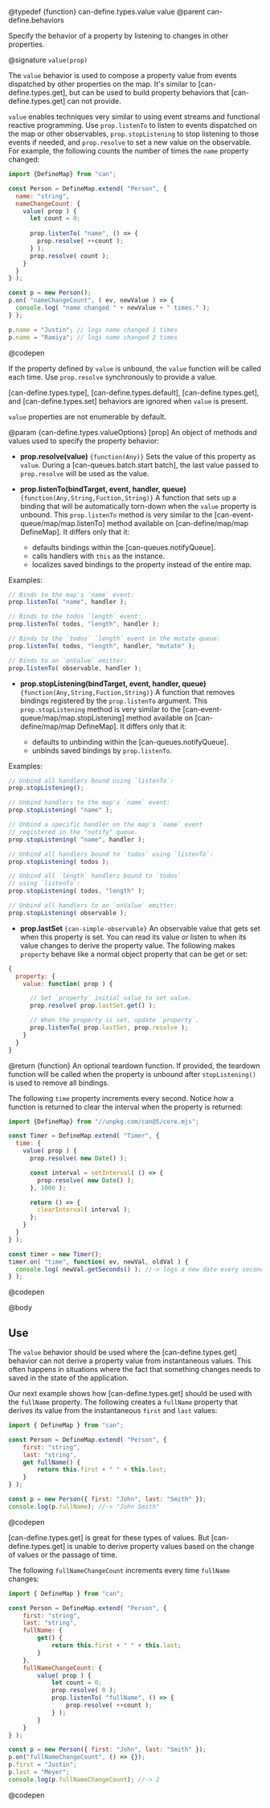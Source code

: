 @typedef {function} can-define.types.value value
@parent can-define.behaviors

Specify the behavior of a property by listening to changes in other properties.

@signature `value(prop)`

  The `value` behavior is used to compose a property value from events dispatched
  by other properties on the map. It's similar to [can-define.types.get], but can
  be used to build property behaviors that [can-define.types.get] can not provide.

  `value` enables techniques very similar to using event streams and functional
  reactive programming. Use `prop.listenTo` to listen to events dispatched on
  the map or other observables, `prop.stopListening` to stop listening to those
  events if needed, and `prop.resolve` to set a new value on the observable.
  For example, the following counts the number of times the `name` property changed:

  ```js
  import {DefineMap} from "can";

  const Person = DefineMap.extend( "Person", {
    name: "string",
    nameChangeCount: {
      value( prop ) {
        let count = 0;
        
        prop.listenTo( "name", () => {
          prop.resolve( ++count );
        } );
        prop.resolve( count );
      }
    }
  } );

  const p = new Person();
  p.on( "nameChangeCount", ( ev, newValue ) => {
    console.log( "name changed " + newValue + " times." );
  } );

  p.name = "Justin"; // logs name changed 1 times
  p.name = "Ramiya"; // logs name changed 2 times
  ```
  @codepen

  If the property defined by `value` is unbound, the `value` function will be called each time. Use `prop.resolve` synchronously
  to provide a value.

  [can-define.types.type], [can-define.types.default], [can-define.types.get], and [can-define.types.set] behaviors are ignored when `value` is present.

  `value` properties are not enumerable by default.

  @param {can-define.types.valueOptions} [prop] An object of methods and values used to specify the property
  behavior:  



  - __prop.resolve(value)__ `{function(Any)}` Sets the value of this property as `value`. During a [can-queues.batch.start batch],
    the last value passed to `prop.resolve` will be used as the value.

  - __prop.listenTo(bindTarget, event, handler, queue)__ `{function(Any,String,Fuction,String)}`  A function that sets up a binding that
    will be automatically torn-down when the `value` property is unbound.  This `prop.listenTo` method is very similar to the [can-event-queue/map/map.listenTo] method available on [can-define/map/map DefineMap].  It differs only that it:

    - defaults bindings within the [can-queues.notifyQueue].
    - calls handlers with `this` as the instance.
    - localizes saved bindings to the property instead of the entire map.

  Examples:

  ```js
  // Binds to the map's `name` event:
  prop.listenTo( "name", handler );

  // Binds to the todos `length` event:
  prop.listenTo( todos, "length", handler );

  // Binds to the `todos` `length` event in the mutate queue:
  prop.listenTo( todos, "length", handler, "mutate" );

  // Binds to an `onValue` emitter:
  prop.listenTo( observable, handler );
  ```

  - __prop.stopListening(bindTarget, event, handler, queue)__ `{function(Any,String,Fuction,String)}`  A function that removes bindings
    registered by the `prop.listenTo` argument.  This `prop.stopListening` method is very similar to the [can-event-queue/map/map.stopListening] method available on [can-define/map/map DefineMap].  It differs only that it:

    - defaults to unbinding within the [can-queues.notifyQueue].
    - unbinds saved bindings by `prop.listenTo`.

  Examples:

  ```js
  // Unbind all handlers bound using `listenTo`:
  prop.stopListening();

  // Unbind handlers to the map's `name` event:
  prop.stopListening( "name" );

  // Unbind a specific handler on the map's `name` event
  // registered in the "notify" queue.
  prop.stopListening( "name", handler );

  // Unbind all handlers bound to `todos` using `listenTo`:
  prop.stopListening( todos );

  // Unbind all `length` handlers bound to `todos`
  // using `listenTo`:
  prop.stopListening( todos, "length" );

  // Unbind all handlers to an `onValue` emitter:
  prop.stopListening( observable );
  ```

  - __prop.lastSet__ `{can-simple-observable}` An observable value that gets set when this
    property is set.  You can read its value or listen to when its value changes to
    derive the property value.  The following makes `property` behave like a
    normal object property that can be get or set:

  ```js
  {
	property: {
      value: function( prop ) {

        // Set `property` initial value to set value.
        prop.resolve( prop.lastSet.get() );

        // When the property is set, update `property`.
        prop.listenTo( prop.lastSet, prop.resolve );
      }
    }
  }
  ```

@return {function} An optional teardown function. If provided, the teardown function
  will be called when the property is unbound after `stopListening()` is used to
  remove all bindings.

  The following `time` property increments every second.  Notice how a function
  is returned to clear the interval when the property is returned:

  ```js
  import {DefineMap} from "//unpkg.com/can@5/core.mjs";

  const Timer = DefineMap.extend( "Timer", {
    time: {
      value( prop ) {
        prop.resolve( new Date() );

        const interval = setInterval( () => {
          prop.resolve( new Date() );
        }, 1000 );

        return () => {
          clearInterval( interval );
        };
      }
    }
  } );

  const timer = new Timer();
  timer.on( "time", function( ev, newVal, oldVal ) {
    console.log( newVal.getSeconds() ); //-> logs a new date every second
  } );
  ```
  @codepen

@body

## Use

The `value` behavior should be used where the [can-define.types.get] behavior can
not derive a property value from instantaneous values.  This often happens in situations
where the fact that something changes needs to saved in the state of the application.

Our next example shows how [can-define.types.get] should be used with the
`fullName` property.  The following creates a `fullName` property
that derives its value from the instantaneous `first` and `last` values:

```js
import { DefineMap } from "can";

const Person = DefineMap.extend( "Person", {
	first: "string",
	last: "string",
	get fullName() {
		return this.first + " " + this.last;
	}
} );

const p = new Person({ first: "John", last: "Smith" });
console.log(p.fullName); //-> "John Smith"
```
@codepen

[can-define.types.get] is great for these types of values. But [can-define.types.get]
is unable to derive property values based on the change of values or the
passage of time.

The following `fullNameChangeCount` increments every time `fullName` changes:

```js
import { DefineMap } from "can";

const Person = DefineMap.extend( "Person", {
	first: "string",
	last: "string",
	fullName: {
		get() {
			return this.first + " " + this.last;
		}
	},
	fullNameChangeCount: {
		value( prop ) {
			let count = 0;
			prop.resolve( 0 );
			prop.listenTo( "fullName", () => {
				prop.resolve( ++count );
			} );
		}
	}
} );

const p = new Person({ first: "John", last: "Smith" });
p.on("fullNameChangeCount", () => {});
p.first = "Justin";
p.last = "Meyer";
console.log(p.fullNameChangeCount); //-> 2
```
@codepen